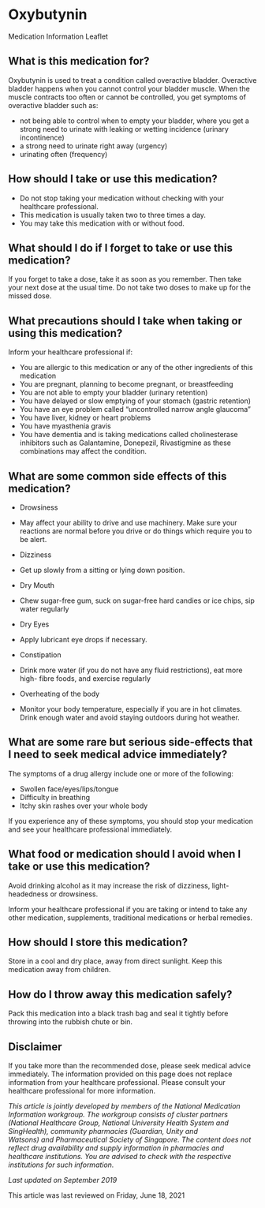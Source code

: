 # Oxybutynin

Medication Information Leaflet

What is this medication for?
----------------------------

Oxybutynin is used to treat a condition called overactive bladder. Overactive bladder happens when you cannot control your bladder muscle. When the muscle contracts too often or cannot be controlled, you get symptoms of overactive bladder such as:

* not being able to control when to empty your bladder, where you get a strong need to urinate with leaking or wetting incidence (urinary incontinence)
* a strong need to urinate right away (urgency)
* urinating often (frequency)

How should I take or use this medication?
-----------------------------------------

* Do not stop taking your medication without checking with your healthcare professional.
* This medication is usually taken two to three times a day.
* You may take this medication with or without food.

What should I do if I forget to take or use this medication?
------------------------------------------------------------

If you forget to take a dose, take it as soon as you remember. Then take your next dose at the usual time. Do not take two doses to make up for the missed dose.

What precautions should I take when taking or using this medication?
--------------------------------------------------------------------

Inform your healthcare professional if:

* You are allergic to this medication or any of the other ingredients of this medication
* You are pregnant, planning to become pregnant, or breastfeeding
* You are not able to empty your bladder (urinary retention)
* You have delayed or slow emptying of your stomach (gastric retention)
* You have an eye problem called “uncontrolled narrow angle glaucoma”
* You have liver, kidney or heart problems
* You have myasthenia gravis
* You have dementia and is taking medications called cholinesterase inhibitors such as Galantamine, Donepezil, Rivastigmine as these combinations may affect the condition.

What are some common side effects of this medication?
-----------------------------------------------------

* Drowsiness

+ May affect your ability to drive and use machinery. Make sure your reactions are normal before you drive or do things which require you to be alert.

* Dizziness

+ Get up slowly from a sitting or lying down position.

* Dry Mouth

+ Chew sugar-free gum, suck on sugar-free hard candies or ice chips, sip water regularly

* Dry Eyes

+ Apply lubricant eye drops if necessary.

* Constipation

+ Drink more water (if you do not have any fluid restrictions), eat more high- fibre foods, and exercise regularly

* Overheating of the body

+ Monitor your body temperature, especially if you are in hot climates. Drink enough water and avoid staying outdoors during hot weather.

What are some rare but serious side-effects that I need to seek medical advice immediately?
-------------------------------------------------------------------------------------------

The symptoms of a drug allergy include one or more of the following:

* Swollen face/eyes/lips/tongue
* Difficulty in breathing
* Itchy skin rashes over your whole body

If you experience any of these symptoms, you should stop your medication and see your healthcare professional immediately.

What food or medication should I avoid when I take or use this medication?
--------------------------------------------------------------------------

Avoid drinking alcohol as it may increase the risk of dizziness, light-headedness or drowsiness.

Inform your healthcare professional if you are taking or intend to take any other medication, supplements, traditional medications or herbal remedies.

How should I store this medication?
-----------------------------------

Store in a cool and dry place, away from direct sunlight. Keep this medication away from children.

How do I throw away this medication safely?
-------------------------------------------

Pack this medication into a black trash bag and seal it tightly before throwing into the rubbish chute or bin.

Disclaimer
----------

  

If you take more than the recommended dose, please seek medical advice immediately. The information provided on this page does not replace information from your healthcare professional. Please consult your healthcare professional for more information.

*This article is jointly developed by members of the National Medication Information workgroup. The workgroup consists of cluster partners (National Healthcare Group, National University Health System and SingHealth), community pharmacies (Guardian, Unity and Watsons) and Pharmaceutical Society of Singapore. The content does not reflect drug availability and supply information in pharmacies and healthcare institutions. You are advised to check with the respective institutions for such information.*

*Last updated on September 2019*

  

This article was last reviewed on
Friday, June 18, 2021